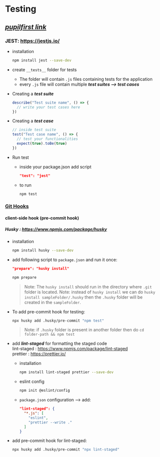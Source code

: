 # Testing

## *[pupilfirst link](https://www.pupilfirst.school/courses/1804/curriculum)*

### **JEST**: <https://jestjs.io/>

- installation
  
  ```bash
  npm install jest --save-dev
  ```

- create ```__tests__``` folder for tests
  - The folder will contain ```.js``` files containing tests for the application
  - every `.js` file will contain multiple ***test suites --> test cases***
- Creating a ***test suite***
  
  ```js
  describe("Test suite name", () => {
    // write your test cases here
  })
  ```

- Creating a ***test case***

  ```js
  // inside test suite
  test("Test case name", () => {
    // test your functionalities
    expect(true).toBe(true)
  })
  ```

- Run test
  - inside your package.json add script

    ```json
    "test": "jest"
    ```

  - to run

    ```bash
    npm test
    ```

### [Git Hooks](https://git-scm.com/book/en/v2/Customizing-Git-Git-Hooks)

#### client-side hook (pre-commit hook)

##### Husky : <https://www.npmjs.com/package/husky>

- installation

  ```bash
  npm install husky --save-dev
  ```

- add following script to `package.json` and run it once:

  ```json
  "prepare": "husky install"
  ```

  ```bash
  npm prepare
  ```

  > Note: The `husky install` should run in the directory where `.git` folder is located.
  >Note: instead of `husky install` we can do `husky install sampleFolder/.husky` then the `.husky` folder will be created in the `sampleFolder`.

- To add pre-commit hook for testing:

  ```bash
  npx husky add .husky/pre-commit "npm test"
  ```

  >Note: if `.husky` folder is present in another folder then do `cd folder-path && npm test`

- add ***lint-staged*** for formatting the staged code  
  lint-staged : <https://www.npmjs.com/package/lint-staged>  
  prettier : <https://prettier.io/>

  - installation
  
    ```bash
    npm install lint-staged prettier --save-dev
    ```
  
  - eslint config

    ```bash
    npm init @eslint/config
    ```

  - `package.json` configuration --> add:

    ```json
    "lint-staged": {
      "*.js": [
        "eslint",
        "prettier --write ."
      ]
    }
    ```

- add pre-commit hook for lint-staged:

  ```bash
  npx husky add .husky/pre-commit "npx lint-staged"
  ```
  